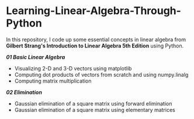 # Learning-Linear-Algebra-Through-Python
In this repository, I code up some essential concepts in linear algebra from **Gilbert Strang's Introduction to Linear Algebra 5th Edition** using Python.


***01 Basic Linear Algebra***
* Visualizing 2-D and 3-D vectors using matplotlib
* Computing dot products of vectors from scratch and using numpy.linalg
* Computing matrix multiplication

***02 Elimination***
* Gaussian elimination of a square matrix using forward elimination
* Gaussian elimination of a square matrix using elementary matrices